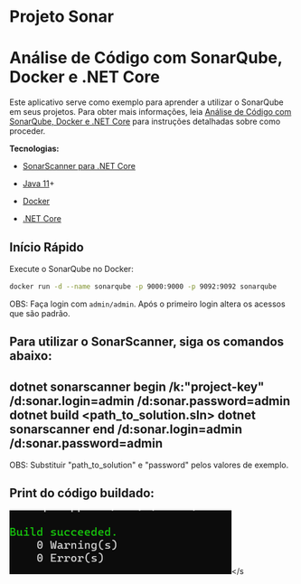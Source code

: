 # Projeto Sonar

# Análise de Código com SonarQube, Docker e .NET Core

Este aplicativo serve como exemplo para aprender a utilizar o SonarQube em seus projetos. Para obter mais informações, leia [Análise de Código com SonarQube, Docker e .NET Core](link_to_replace) para instruções detalhadas sobre como proceder.

**Tecnologias:**
- [SonarScanner para .NET Core](https://github.com/SonarSource/sonar-scanner-msbuild/releases/download/4.7.1.2311/sonar-scanner-msbuild-4.7.1.2311-netcoreapp2.0.zip)

- [Java 11](https://adoptopenjdk.net/)+
- [Docker](https://docs.docker.com/get-docker/)
- [.NET Core](https://dotnet.microsoft.com/download)



## Início Rápido

Execute o SonarQube no Docker:
```sh
docker run -d --name sonarqube -p 9000:9000 -p 9092:9092 sonarqube
```

OBS: Faça login com `admin/admin`. Após o primeiro login altera os acessos que são padrão.

Para utilizar o SonarScanner, siga os comandos abaixo:
----------------------------
dotnet sonarscanner begin /k:"project-key" /d:sonar.login=admin /d:sonar.password=admin
dotnet build <path_to_solution.sln>
dotnet sonarscanner end /d:sonar.login=admin /d:sonar.password=admin
-----------------------

OBS: Substituir "path_to_solution" e "password" pelos valores de exemplo.

## Print do código buildado:
![Print da tela de Login](./Build.png)</s

